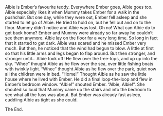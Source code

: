 Albie is Ember’s favourite teddy. 
Everywhere Ember goes, Albie goes too.
Albie especially likes it when Mummy takes Ember for a walk in the pushchair.
But one day, while they were out, Ember fell asleep and she started to let go of Albie. He tried  to hold on, but he fell out and on to the floor.
Mummy didn’t notice and Albie was lost.
Oh no! What can Albie do to get back home? Ember and Mummy were already so far away he couldn’t see them anymore.
Albie lay on the floor for a very long time. So long in fact that it started to get dark.
Albie was scared and he missed Ember very much.
But then, he noticed that the wind had begun to blow. A little at first so that his little arms and legs began to flap around.
But then stronger, and stronger until... Albie took off!
He flew over the tree-tops, and up up into the sky.
“Whee” thought Albie as he flew over the sea, over little fishing boats with twinkly light.
“Whee” thought Albie as he flew over the park, quiet now all the children were in bed.
“Home!” Thought Albie as he saw the little house where he lived with Ember.
He did a final loop-the-loop and flew in Ember’s bedroom window.
“Albie!” shouted Ember. “Albie, Albie!”. She shouted so loud that Mummy came up the stairs and into the bedroom to see what all the fuss was about.
But Ember was already fast asleep, cuddling Albie as tight as she could.

The End.
